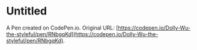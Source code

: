 # Untitled

A Pen created on CodePen.io. Original URL: [https://codepen.io/Dolly-Wu-the-styleful/pen/RNbgqKd](https://codepen.io/Dolly-Wu-the-styleful/pen/RNbgqKd).

